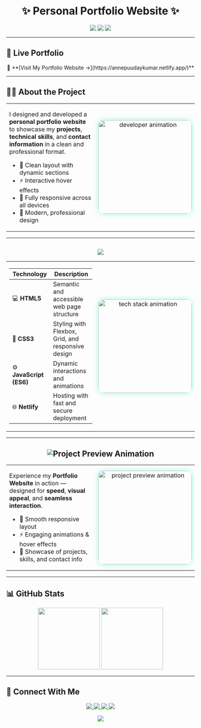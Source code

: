 <h1 align="center">✨ Personal Portfolio Website ✨</h1>

<p align="center">
  <img src="https://img.shields.io/badge/Status-Live-brightgreen?style=for-the-badge&logo=vercel&logoColor=white" />
  <img src="https://img.shields.io/badge/Frontend-HTML5%20%7C%20CSS3%20%7C%20JavaScript-blue?style=for-the-badge&logo=codepen" />
  <img src="https://img.shields.io/badge/Hosted%20on-Netlify-blueviolet?style=for-the-badge&logo=netlify&logoColor=white" />
</p>

---

## 🚀 Live Portfolio  
<p align="center">
🔗 **[Visit My Portfolio Website →](https://annepuudaykumar.netlify.app/)**  
</p>

---

## 🧑‍💻 About the Project  
<table>
<tr>
<td width="70%" valign="top">

I designed and developed a **personal portfolio website** to showcase my **projects**, **technical skills**, and **contact information** in a clean and professional format.  

- 🌟 Clean layout with dynamic sections  
- ⚡ Interactive hover effects  
- 📱 Fully responsive across all devices  
- 🎯 Modern, professional design  

</td>
<td width="30%" align="center">
  <img src="https://cdn.dribbble.com/users/1162077/screenshots/3848914/programmer.gif" width="250px" alt="developer animation" style="border-radius:15px; box-shadow:0 0 15px rgba(0,255,163,0.4);"/>
</td>
</tr>
</table>

---

<h2 align="center">
  <img src="https://cdn.dribbble.com/users/1059583/screenshots/4171367/coding-freak.gif"/>
</h2>

<table>
<tr>
<td width="70%" valign="top">

| Technology | Description |
|------------|-------------|
| 💻 **HTML5** | Semantic and accessible web page structure |
| 🎨 **CSS3** | Styling with Flexbox, Grid, and responsive design |
| ⚙️ **JavaScript (ES6)** | Dynamic interactions and animations |
| 🌐 **Netlify** | Hosting with fast and secure deployment |

</td>
<td width="30%" align="center">
  <img src="https://cdn.dribbble.com/users/730703/screenshots/6581243/avento.gif" width="250px" alt="tech stack animation" style="border-radius:15px; box-shadow:0 0 15px rgba(0,255,163,0.4);"/>
</td>
</tr>
</table>

---

<h2 align="center">
  <img src="https://readme-typing-svg.herokuapp.com?font=Fira+Code&size=28&duration=2000&pause=500&color=00FFA3&center=true&vCenter=true&width=500&lines=🎞️+Project+Preview+🎞️" alt="Project Preview Animation"/>
</h2>

<table>
<tr>
<td width="70%" valign="top">

Experience my **Portfolio Website** in action — designed for **speed**, **visual appeal**, and **seamless interaction**.  

- 🌟 Smooth responsive layout  
- ⚡ Engaging animations & hover effects  
- 💼 Showcase of projects, skills, and contact info  

</td>
<td width="30%" align="center">
  <img src="https://media.giphy.com/media/qgQUggAC3Pfv687qPC/giphy.gif" width="250px" alt="project preview animation" style="border-radius:15px; box-shadow:0 0 15px rgba(0,255,163,0.4);"/>
</td>
</tr>
</table>

---

## 📊 GitHub Stats
<p align="center">
  <img src="https://github-readme-stats.vercel.app/api?username=AnnepuUdayKumar&show_icons=true&theme=tokyonight" height="165" />
  <img src="https://github-readme-stats.vercel.app/api/top-langs/?username=AnnepuUdayKumar&layout=compact&theme=tokyonight" height="165" />
</p>

---

## 💌 Connect With Me
<p align="center">
  <a href="https://annepuudaykumar.netlify.app/" target="_blank">
    <img src="https://img.shields.io/badge/🌐%20Portfolio-Visit-blue?style=for-the-badge&logo=google-chrome"/>
  </a>
  <a href="mailto:annepuudaykumar@gmail.com" target="_blank">
    <img src="https://img.shields.io/badge/📧%20Email-Contact-red?style=for-the-badge&logo=gmail"/>
  </a>
  <a href="https://www.linkedin.com/in/annepuudaykumar/" target="_blank">
    <img src="https://img.shields.io/badge/💼%20LinkedIn-Connect-blue?style=for-the-badge&logo=linkedin"/>
  </a>
  <a href="https://github.com/AnnepuUdayKumar" target="_blank">
    <img src="https://img.shields.io/badge/🐙%20GitHub-Follow-black?style=for-the-badge&logo=github"/>
  </a>
</p>

<p align="center">
  <img src="https://readme-typing-svg.herokuapp.com?font=Fira+Code&size=22&duration=3000&pause=1000&color=F75C7E&center=true&vCenter=true&width=600&lines=Made+with+❤️+by+Annepu+UdayKumar;Thanks+for+visiting+my+portfolio!;Let's+connect+and+build+something+awesome!" />
</p>
